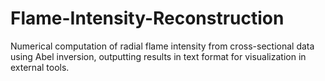 # Flame-Intensity-Reconstruction
Numerical computation of radial flame intensity from cross-sectional data using Abel inversion, outputting results in text format for visualization in external tools.
